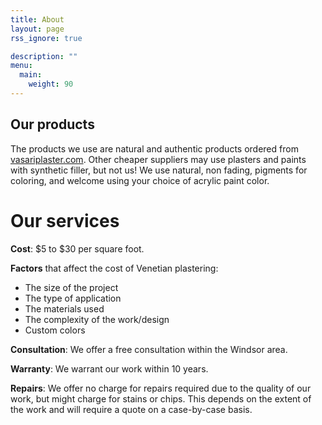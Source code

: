 ```yaml
---
title: About
layout: page
rss_ignore: true

description: ""
menu:
  main:
    weight: 90
---
```


## Our products

The products we use are natural and authentic products ordered from [vasariplaster.com](https://vasariplaster.com/). Other cheaper suppliers may use plasters and paints with synthetic filler, but not us! We use natural, non fading,
pigments for coloring, and welcome using your choice of acrylic paint color.

# Our services

__Cost__: $5 to $30 per square foot.

__Factors__ that affect the cost of Venetian plastering:
- The size of the project
- The type of application
- The materials used
- The complexity of the work/design
- Custom colors

__Consultation__: We offer a free consultation within the Windsor area.

__Warranty__: We warrant our work within 10 years.

__Repairs__: We offer no charge for repairs required due to the quality of our work, but
might charge for stains or chips. This depends on the extent of the work and will require a quote on a case-by-case basis.